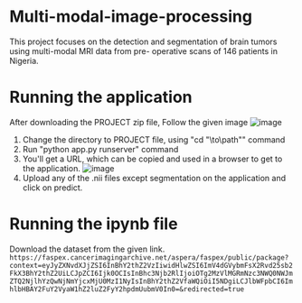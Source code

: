 # Multi-modal-image-processing
This project focuses on the detection and segmentation of brain tumors using multi-modal MRI data from pre- operative scans of 146 patients in Nigeria.
# Running the application
After downloading the PROJECT zip file, Follow the given image
![image](https://github.com/user-attachments/assets/5d664576-b685-47fa-87f3-593ce2e6e3cb)
1. Change the directory to PROJECT file, using "cd "\to\path"" command
2. Run "python app.py runserver" command
3. You'll get a URL, which can be copied and used in a browser to get to the application.
![image](https://github.com/user-attachments/assets/d0524912-ffb0-4c5f-acff-bffb3a0fca62)
4. Upload any of the .nii files except segmentation on the application and click on predict.

# Running the ipynb file
Download the dataset from the given link.
`https://faspex.cancerimagingarchive.net/aspera/faspex/public/package?context=eyJyZXNvdXJjZSI6InBhY2thZ2VzIiwidHlwZSI6ImV4dGVybmFsX2Rvd25sb2FkX3BhY2thZ2UiLCJpZCI6Ijk0OCIsInBhc3Njb2RlIjoiOTg2MzVlMGRmNzc3NWQ0NWJmZTQ2NjlhYzQwNjNmYjcxMjU0MzI1NyIsInBhY2thZ2VfaWQiOiI5NDgiLCJlbWFpbCI6ImhlbHBAY2FuY2VyaW1hZ2luZ2FyY2hpdmUubmV0In0=&redirected=true`
